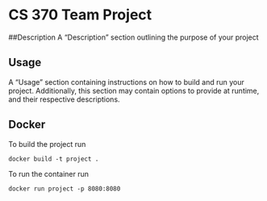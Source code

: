 # CS 370 Team Project
##Description
A “Description” section outlining the purpose of your project

## Usage
A “Usage” section containing instructions on how to build and run your project. Additionally, this section may contain options to provide at runtime, and their respective descriptions.

## Docker
To build the project run 
    
    docker build -t project .
To run the container run

    docker run project -p 8080:8080